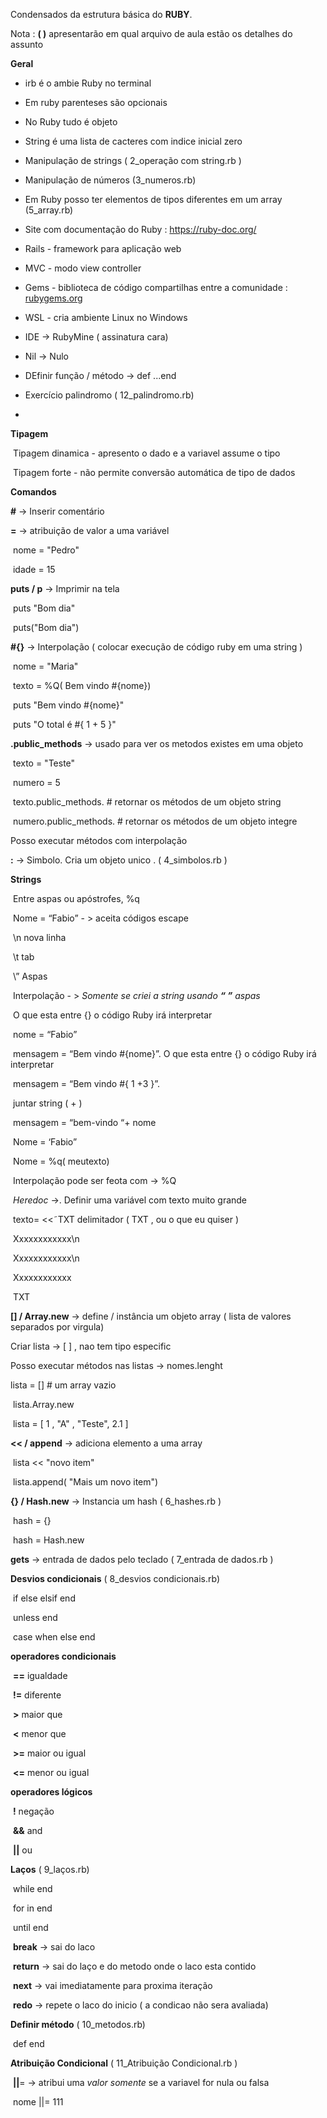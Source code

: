Condensados da estrutura básica do **RUBY**.

Nota : **( )** apresentarão em qual arquivo de aula  estão os detalhes do assunto 



**Geral** 

- irb é o ambie Ruby no terminal

- Em ruby parenteses são opcionais 

- No Ruby tudo é objeto

- String é uma lista de cacteres com indice inicial zero

- Manipulação de strings  ( 2_operação com string.rb )

- Manipulação de números (3_numeros.rb)

- Em Ruby posso ter elementos de tipos diferentes em um array (5_array.rb)

- Site com documentação do Ruby :   https://ruby-doc.org/

- Rails - framework para aplicação web

- MVC - modo view controller 

- Gems - biblioteca de código compartilhas entre a comunidade :  [rubygems.org](http://rubygems.org)

- WSL - cria ambiente Linux no Windows

- IDE -> RubyMine ( assinatura cara)

- Nil -> Nulo

- DEfinir função / método -> def ...end

- Exercício palindromo ( 12_palindromo.rb)

- 

  

**Tipagem**

​	Tipagem dinamica - apresento o dado e a variavel assume o tipo

​	Tipagem forte - não permite conversão automática de tipo de dados



**Comandos** 

**#**  -> Inserir comentário

**=**  -> atribuição de valor a uma variável

​	nome = "Pedro" 

​	idade = 15

**puts / p** -> Imprimir na tela

​	puts "Bom dia" 

​	puts("Bom dia")

**#{}**  -> Interpolação ( colocar execução de código ruby em uma string )

​	nome = "Maria" 

​	texto = %Q( Bem vindo #{nome}) 

​	puts "Bem vindo #{nome}"

​	puts "O total é #{ 1 + 5 }"

**.public_methods** -> usado para ver os metodos existes em uma objeto 

​	texto = "Teste"

​	numero = 5

​	texto.public_methods. # retornar os métodos de um objeto string

​	numero.public_methods. # retornar os métodos de um objeto integre

Posso executar métodos com interpolação 

**:**  -> Simbolo. Cria um objeto unico . ( 4_simbolos.rb )

**Strings**

​	Entre aspas ou apóstrofes, %q

​	Nome = “Fabio” - > aceita códigos escape 

​		\n  nova linha

​		\t  tab

​		\”  Aspas 



​	Interpolação - > *Somente se criei a string usando **“ ”*** *aspas*

​				O que esta entre {} o código Ruby irá interpretar

​        nome = “Fabio”

​		mensagem = “Bem vindo #{nome}”.  O que esta entre {} o código Ruby irá interpretar

​		mensagem = “Bem vindo #{ 1 +3 }”. 

​		juntar string ( + ) 

​		mensagem = “bem-vindo “+ nome 

​		Nome = ‘Fabio”

​		Nome = %q( meutexto) 

​		Interpolação pode ser feota com -> %Q



​	*Heredoc* ->. Definir uma variável com texto muito grande 

​		texto= <<˜TXT        delimitador ( TXT , ou o que eu quiser ) 

​			Xxxxxxxxxxxx\n

​			Xxxxxxxxxxxx\n

​			Xxxxxxxxxxxx

​		TXT 



**[]  /  Array.new**  -> define / instância um objeto array ( lista de valores separados por virgula)

Criar lista -> [ ] , nao tem tipo especific

Posso executar métodos nas listas -> nomes.lenght	

lista = []   # um array vazio

​	lista.Array.new

​	lista = [ 1 , "A" , "Teste", 2.1 ]

**<< / append**  -> adiciona elemento a uma array

​	lista << "novo item"

​	lista.append( "Mais um novo item")



**{} / Hash.new**  -> Instancia um hash ( 6_hashes.rb )

​	hash = {}

​	hash = Hash.new



**gets** -> entrada de dados pelo teclado ( 7_entrada de dados.rb )

**Desvios condicionais** ( 8_desvios condicionais.rb)

​	if else elsif end

​	unless end

​	case when else end

**operadores condicionais** 

​	**==**  igualdade

​	**!=**  diferente

​	**\>**  maior que 

​	**\<** menor que

​	**\>=** maior ou igual

​	**<=** menor ou igual



**operadores lógicos**

​	**!** negação

​	**&&** and

​	**||** ou



**Laços** ( 9_laços.rb)

​	while end

​	for in end

​	until end

​	**break**   -> sai do laco

​	**return**  -> sai do laço e do metodo onde o laco esta contido

​	**next**    -> vai imediatamente para proxima iteração

​	**redo**    -> repete o laco do inicio ( a condicao não sera avaliada)



**Definir método** ( 10_metodos.rb)

​	def end



**Atribuição Condicional** ( 11_Atribuição Condicional.rb )

​	**\||**=  -> atribui uma *valor somente* se a variavel for nula ou falsa

​	nome ||= 111



